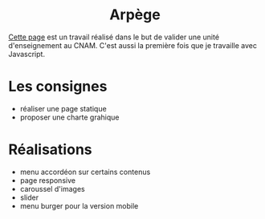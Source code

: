 # <center>Arpège <center>

[Cette page](http://nanookpandora.com/arpege/) est un travail réalisé dans le but de valider une unité d'enseignement au CNAM. C'est aussi la première fois que je travaille avec Javascript.

# Les consignes

- réaliser une page statique
- proposer une charte grahique



# Réalisations 

- menu accordéon sur certains contenus
- page responsive
- caroussel d'images
- slider 
- menu burger pour la version mobile 
